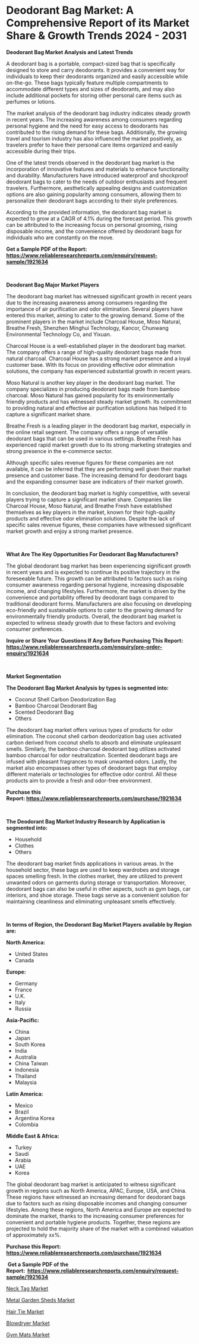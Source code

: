 <p><h1>Deodorant Bag Market: A Comprehensive Report of its Market Share & Growth Trends 2024 - 2031</h1></p><p><strong>Deodorant Bag Market Analysis and Latest Trends</strong></p>
<p><p>A deodorant bag is a portable, compact-sized bag that is specifically designed to store and carry deodorants. It provides a convenient way for individuals to keep their deodorants organized and easily accessible while on-the-go. These bags typically feature multiple compartments to accommodate different types and sizes of deodorants, and may also include additional pockets for storing other personal care items such as perfumes or lotions.</p><p>The market analysis of the deodorant bag industry indicates steady growth in recent years. The increasing awareness among consumers regarding personal hygiene and the need for easy access to deodorants has contributed to the rising demand for these bags. Additionally, the growing travel and tourism industry has also influenced the market positively, as travelers prefer to have their personal care items organized and easily accessible during their trips.</p><p>One of the latest trends observed in the deodorant bag market is the incorporation of innovative features and materials to enhance functionality and durability. Manufacturers have introduced waterproof and shockproof deodorant bags to cater to the needs of outdoor enthusiasts and frequent travelers. Furthermore, aesthetically appealing designs and customization options are also gaining popularity among consumers, allowing them to personalize their deodorant bags according to their style preferences.</p><p>According to the provided information, the deodorant bag market is expected to grow at a CAGR of 4.1% during the forecast period. This growth can be attributed to the increasing focus on personal grooming, rising disposable income, and the convenience offered by deodorant bags for individuals who are constantly on the move.</p></p>
<p><strong>Get a Sample PDF of the Report:&nbsp; <a href="https://www.reliableresearchreports.com/enquiry/request-sample/1921634">https://www.reliableresearchreports.com/enquiry/request-sample/1921634</a></strong></p>
<p>&nbsp;</p>
<p><strong>Deodorant Bag Major Market Players</strong></p>
<p><p>The deodorant bag market has witnessed significant growth in recent years due to the increasing awareness among consumers regarding the importance of air purification and odor elimination. Several players have entered this market, aiming to cater to the growing demand. Some of the prominent players in the market include Charcoal House, Moso Natural, Breathe Fresh, Shenzhen Minghui Technology, Kancor, Chunwang Environmental Technology Co, and Yixuan.</p><p>Charcoal House is a well-established player in the deodorant bag market. The company offers a range of high-quality deodorant bags made from natural charcoal. Charcoal House has a strong market presence and a loyal customer base. With its focus on providing effective odor elimination solutions, the company has experienced substantial growth in recent years.</p><p>Moso Natural is another key player in the deodorant bag market. The company specializes in producing deodorant bags made from bamboo charcoal. Moso Natural has gained popularity for its environmentally friendly products and has witnessed steady market growth. Its commitment to providing natural and effective air purification solutions has helped it to capture a significant market share.</p><p>Breathe Fresh is a leading player in the deodorant bag market, especially in the online retail segment. The company offers a range of versatile deodorant bags that can be used in various settings. Breathe Fresh has experienced rapid market growth due to its strong marketing strategies and strong presence in the e-commerce sector.</p><p>Although specific sales revenue figures for these companies are not available, it can be inferred that they are performing well given their market presence and customer base. The increasing demand for deodorant bags and the expanding consumer base are indicators of their market growth.</p><p>In conclusion, the deodorant bag market is highly competitive, with several players trying to capture a significant market share. Companies like Charcoal House, Moso Natural, and Breathe Fresh have established themselves as key players in the market, known for their high-quality products and effective odor elimination solutions. Despite the lack of specific sales revenue figures, these companies have witnessed significant market growth and enjoy a strong market presence.</p></p>
<p>&nbsp;</p>
<p><strong>What Are The Key Opportunities For Deodorant Bag Manufacturers?</strong></p>
<p><p>The global deodorant bag market has been experiencing significant growth in recent years and is expected to continue its positive trajectory in the foreseeable future. This growth can be attributed to factors such as rising consumer awareness regarding personal hygiene, increasing disposable income, and changing lifestyles. Furthermore, the market is driven by the convenience and portability offered by deodorant bags compared to traditional deodorant forms. Manufacturers are also focusing on developing eco-friendly and sustainable options to cater to the growing demand for environmentally friendly products. Overall, the deodorant bag market is expected to witness steady growth due to these factors and evolving consumer preferences.</p></p>
<p><strong>Inquire or Share Your Questions If Any Before Purchasing This Report: <a href="https://www.reliableresearchreports.com/enquiry/pre-order-enquiry/1921634">https://www.reliableresearchreports.com/enquiry/pre-order-enquiry/1921634</a></strong></p>
<p>&nbsp;</p>
<p><strong>Market Segmentation</strong></p>
<p><strong>The Deodorant Bag Market Analysis by types is segmented into:</strong></p>
<p><ul><li>Coconut Shell Carbon Deodorization Bag</li><li>Bamboo Charcoal Deodorant Bag</li><li>Scented Deodorant Bag</li><li>Others</li></ul></p>
<p><p>The deodorant bag market offers various types of products for odor elimination. The coconut shell carbon deodorization bag uses activated carbon derived from coconut shells to absorb and eliminate unpleasant smells. Similarly, the bamboo charcoal deodorant bag utilizes activated bamboo charcoal for odor neutralization. Scented deodorant bags are infused with pleasant fragrances to mask unwanted odors. Lastly, the market also encompasses other types of deodorant bags that employ different materials or technologies for effective odor control. All these products aim to provide a fresh and odor-free environment.</p></p>
<p><strong>Purchase this Report:&nbsp;<a href="https://www.reliableresearchreports.com/purchase/1921634">https://www.reliableresearchreports.com/purchase/1921634</a></strong></p>
<p>&nbsp;</p>
<p><strong>The Deodorant Bag Market Industry Research by Application is segmented into:</strong></p>
<p><ul><li>Household</li><li>Clothes</li><li>Others</li></ul></p>
<p><p>The deodorant bag market finds applications in various areas. In the household sector, these bags are used to keep wardrobes and storage spaces smelling fresh. In the clothes market, they are utilized to prevent unwanted odors on garments during storage or transportation. Moreover, deodorant bags can also be useful in other aspects, such as gym bags, car interiors, and shoe storage. These bags serve as a convenient solution for maintaining cleanliness and eliminating unpleasant smells effectively.</p></p>
<p>&nbsp;</p>
<p><strong>In terms of Region, the Deodorant Bag Market Players available by Region are:</strong></p>
<p>
    <p> <strong> North America: </strong>
        <ul>
            <li>United States</li>
            <li>Canada</li>
        </ul>
        </p> 
    <p> <strong> Europe: </strong>
        <ul>
            <li>Germany</li>
            <li>France</li>
            <li>U.K.</li>
            <li>Italy</li>
            <li>Russia</li>
        </ul>
        </p> 
    <p> <strong> Asia-Pacific: </strong>
        <ul>
            <li>China</li>
            <li>Japan</li>
            <li>South Korea</li>
            <li>India</li>
            <li>Australia</li>
            <li>China Taiwan</li>
            <li>Indonesia</li>
            <li>Thailand</li>
            <li>Malaysia</li>
        </ul>
        </p> 
    <p> <strong> Latin America: </strong>
        <ul>
            <li>Mexico</li>
            <li>Brazil</li>
            <li>Argentina Korea</li>
            <li>Colombia</li>
        </ul>
        </p> 
    <p> <strong> Middle East & Africa: </strong>
        <ul>
            <li>Turkey</li>
            <li>Saudi</li>
            <li>Arabia</li>
            <li>UAE</li>
            <li>Korea</li>
        </ul>
    </p>
    </p>
<p><p>The global deodorant bag market is anticipated to witness significant growth in regions such as North America, APAC, Europe, USA, and China. These regions have witnessed an increasing demand for deodorant bags due to factors such as rising disposable incomes and changing consumer lifestyles. Among these regions, North America and Europe are expected to dominate the market, thanks to the increasing consumer preferences for convenient and portable hygiene products. Together, these regions are projected to hold the majority share of the market with a combined valuation of approximately xx%.</p></p>
<p><strong>Purchase this Report: <a href="https://www.reliableresearchreports.com/purchase/1921634">https://www.reliableresearchreports.com/purchase/1921634</a></strong></p>
<p>&nbsp;<strong>Get a Sample PDF of the Report:&nbsp;&nbsp;<a href="https://www.reliableresearchreports.com/enquiry/request-sample/1921634">https://www.reliableresearchreports.com/enquiry/request-sample/1921634</a></strong></p>
<p><strong></strong></p>
<p><p><a href="https://github.com/WillieWoodard/Market-Research-Report-List-2/blob/main/neck-tag-market.md">Neck Tag Market</a></p><p><a href="https://github.com/PeterParrish5/Market-Research-Report-List-2/blob/main/metal-garden-sheds-market.md">Metal Garden Sheds Market</a></p><p><a href="https://github.com/BryceTownsendr/Market-Research-Report-List-2/blob/main/hair-tie-market.md">Hair Tie Market</a></p><p><a href="https://github.com/CliffMedina6/Market-Research-Report-List-2/blob/main/blowdryer-market.md">Blowdryer Market</a></p><p><a href="https://github.com/RickHolmes3/Market-Research-Report-List-2/blob/main/gym-mats-market.md">Gym Mats Market</a></p></p>